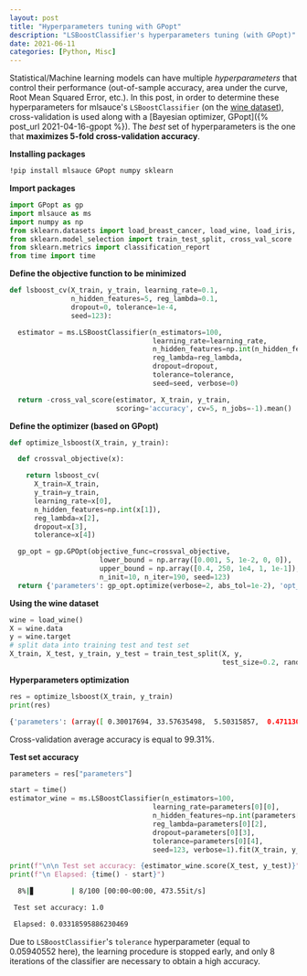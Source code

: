 ```yaml
---
layout: post
title: "Hyperparameters tuning with GPopt"
description: "LSBoostClassifier's hyperparameters tuning (with GPopt)"
date: 2021-06-11
categories: [Python, Misc]
---
```


Statistical/Machine learning models can have multiple _hyperparameters_ 
that control their performance (out-of-sample accuracy, area under the curve, Root Mean Squared Error, etc.). In this post, in order to determine these hyperparameters for mlsauce's `LSBoostClassifier` (on the [wine dataset](https://archive.ics.uci.edu/ml/machine-learning-databases/wine/wine.data)), cross-validation is used along with a [Bayesian optimizer, GPopt]({% post_url 2021-04-16-gpopt %}). The _best_ set of hyperparameters is the one that __maximizes 5-fold cross-validation accuracy__. 

__Installing packages__

```bash
!pip install mlsauce GPopt numpy sklearn 
```

__Import packages__

```python
import GPopt as gp 
import mlsauce as ms
import numpy as np
from sklearn.datasets import load_breast_cancer, load_wine, load_iris, load_digits
from sklearn.model_selection import train_test_split, cross_val_score
from sklearn.metrics import classification_report
from time import time
```

__Define the objective function to be minimized__

```python
def lsboost_cv(X_train, y_train, learning_rate=0.1, 
               n_hidden_features=5, reg_lambda=0.1, 
               dropout=0, tolerance=1e-4,                 
               seed=123):

  estimator = ms.LSBoostClassifier(n_estimators=100, 
                                   learning_rate=learning_rate,
                                   n_hidden_features=np.int(n_hidden_features), 
                                   reg_lambda=reg_lambda,
                                   dropout=dropout,
                                   tolerance=tolerance,
                                   seed=seed, verbose=0)

  return -cross_val_score(estimator, X_train, y_train,
                          scoring='accuracy', cv=5, n_jobs=-1).mean()

```

__Define the optimizer (based on GPopt)__

```python
def optimize_lsboost(X_train, y_train):

  def crossval_objective(x):

    return lsboost_cv(            
      X_train=X_train, 
      y_train=y_train,
      learning_rate=x[0],
      n_hidden_features=np.int(x[1]), 
      reg_lambda=x[2], 
      dropout=x[3],        
      tolerance=x[4])

  gp_opt = gp.GPOpt(objective_func=crossval_objective, 
                      lower_bound = np.array([0.001, 5, 1e-2, 0, 0]), 
                      upper_bound = np.array([0.4, 250, 1e4, 1, 1e-1]),
                      n_init=10, n_iter=190, seed=123)    
  return {'parameters': gp_opt.optimize(verbose=2, abs_tol=1e-2), 'opt_object':  gp_opt}
```

__Using the wine dataset__

```python
wine = load_wine()
X = wine.data
y = wine.target
# split data into training test and test set
X_train, X_test, y_train, y_test = train_test_split(X, y, 
                                                    test_size=0.2, random_state=15029)
```

__Hyperparameters optimization__

```python
res = optimize_lsboost(X_train, y_train)
print(res)
```

```bash
{'parameters': (array([ 0.30017694, 33.57635498,  5.50315857,  0.47113037,  0.05940552]), -0.993103448275862), 'opt_object': <GPopt.GPOpt.GPOpt.GPOpt object at 0x7f0373030ad0>}
```

Cross-validation average accuracy is equal to 99.31%. 

__Test set accuracy__

```python 
parameters = res["parameters"]

start = time()
estimator_wine = ms.LSBoostClassifier(n_estimators=100,
                                   learning_rate=parameters[0][0],
                                   n_hidden_features=np.int(parameters[0][1]), 
                                   reg_lambda=parameters[0][2], 
                                   dropout=parameters[0][3],
                                   tolerance=parameters[0][4],
                                   seed=123, verbose=1).fit(X_train, y_train)

print(f"\n\n Test set accuracy: {estimator_wine.score(X_test, y_test)}")
print(f"\n Elapsed: {time() - start}")
```

```bash
  8%|▊         | 8/100 [00:00<00:00, 473.55it/s]

 Test set accuracy: 1.0

 Elapsed: 0.03318595886230469

```

Due to `LSBoostClassifier`'s `tolerance` hyperparameter (equal to 0.05940552 here), the learning 
procedure is stopped early, and only 8 iterations of the classifier are necessary 
to obtain a high accuracy. 
